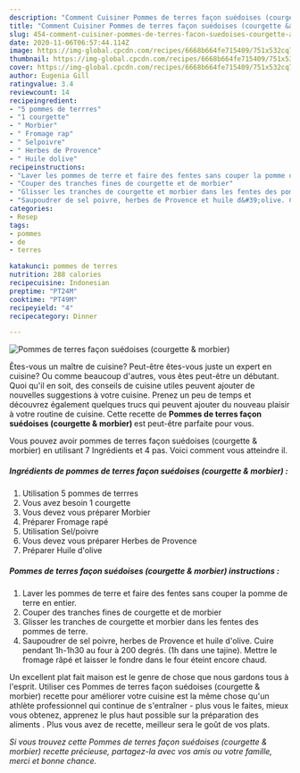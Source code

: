 ```yaml
---
description: "Comment Cuisiner Pommes de terres façon suédoises (courgette &amp;amp; morbier)"
title: "Comment Cuisiner Pommes de terres façon suédoises (courgette &amp;amp; morbier)"
slug: 454-comment-cuisiner-pommes-de-terres-facon-suedoises-courgette-and-amp-morbier
date: 2020-11-06T06:57:44.114Z
image: https://img-global.cpcdn.com/recipes/6668b664fe715409/751x532cq70/pommes-de-terres-facon-suedoises-courgette-morbier-photo-principale-de-la-recette.jpg
thumbnail: https://img-global.cpcdn.com/recipes/6668b664fe715409/751x532cq70/pommes-de-terres-facon-suedoises-courgette-morbier-photo-principale-de-la-recette.jpg
cover: https://img-global.cpcdn.com/recipes/6668b664fe715409/751x532cq70/pommes-de-terres-facon-suedoises-courgette-morbier-photo-principale-de-la-recette.jpg
author: Eugenia Gill
ratingvalue: 3.4
reviewcount: 14
recipeingredient:
- "5 pommes de terrres"
- "1 courgette"
- " Morbier"
- " Fromage rap"
- " Selpoivre"
- " Herbes de Provence"
- " Huile dolive"
recipeinstructions:
- "Laver les pommes de terre et faire des fentes sans couper la pomme de terre en entier."
- "Couper des tranches fines de courgette et de morbier"
- "Glisser les tranches de courgette et morbier dans les fentes des pommes de terre."
- "Saupoudrer de sel poivre, herbes de Provence et huile d&#39;olive. Cuire pendant 1h-1h30 au four à 200 degrés. (1h dans une tajine). Mettre le fromage râpé et laisser le fondre dans le four éteint encore chaud."
categories:
- Resep
tags:
- pommes
- de
- terres

katakunci: pommes de terres 
nutrition: 288 calories
recipecuisine: Indonesian
preptime: "PT24M"
cooktime: "PT49M"
recipeyield: "4"
recipecategory: Dinner

---
```



![Pommes de terres façon suédoises (courgette &amp; morbier)](https://img-global.cpcdn.com/recipes/6668b664fe715409/751x532cq70/pommes-de-terres-facon-suedoises-courgette-morbier-photo-principale-de-la-recette.jpg)

Êtes-vous un maître de cuisine? Peut-être êtes-vous juste un expert en cuisine? Ou comme beaucoup d'autres, vous êtes peut-être un débutant. Quoi qu'il en soit, des conseils de cuisine utiles peuvent ajouter de nouvelles suggestions à votre cuisine. Prenez un peu de temps et découvrez également quelques trucs qui peuvent ajouter du nouveau plaisir à votre routine de cuisine. Cette recette de <strong> Pommes de terres façon suédoises (courgette &amp; morbier) </strong> est peut-être parfaite pour vous.

<!--inarticleads1-->

Vous pouvez avoir pommes de terres façon suédoises (courgette &amp; morbier) en utilisant 7 Ingrédients et 4 pas. Voici comment vous atteindre il.

##### Ingrédients de pommes de terres façon suédoises (courgette &amp; morbier) :

1. Utilisation 5 pommes de terrres
1. Vous avez besoin 1 courgette
1. Vous devez vous préparer  Morbier
1. Préparer  Fromage rapé
1. Utilisation  Sel/poivre
1. Vous devez vous préparer  Herbes de Provence
1. Préparer  Huile d&#39;olive




<!--inarticleads2-->

##### Pommes de terres façon suédoises (courgette &amp; morbier) instructions :

1. Laver les pommes de terre et faire des fentes sans couper la pomme de terre en entier.
1. Couper des tranches fines de courgette et de morbier
1. Glisser les tranches de courgette et morbier dans les fentes des pommes de terre.
1. Saupoudrer de sel poivre, herbes de Provence et huile d&#39;olive. Cuire pendant 1h-1h30 au four à 200 degrés. (1h dans une tajine). Mettre le fromage râpé et laisser le fondre dans le four éteint encore chaud.




<!--inarticleads1-->

<p>
Un excellent plat fait maison est le genre de chose que nous gardons tous à l'esprit. Utiliser ces Pommes de terres façon suédoises (courgette &amp; morbier) recette pour améliorer votre cuisine est la même chose qu'un athlète professionnel qui continue de s'entraîner - plus vous le faites, mieux vous obtenez, apprenez le plus haut possible sur la préparation des aliments . Plus vous avez de recette, meilleur sera le goût de vos plats.
</p>

<p>
<i>Si vous trouvez cette Pommes de terres façon suédoises (courgette &amp; morbier) recette précieuse, partagez-la avec vos amis ou votre famille, merci et bonne chance.</i>
</p>
